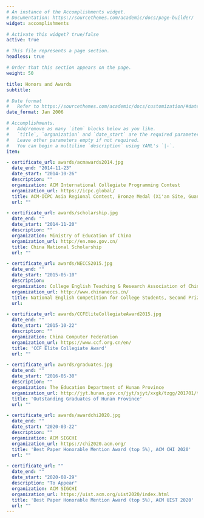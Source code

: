 ```yaml
---
# An instance of the Accomplishments widget.
# Documentation: https://sourcethemes.com/academic/docs/page-builder/
widget: accomplishments

# Activate this widget? true/false
active: true

# This file represents a page section.
headless: true

# Order that this section appears on the page.
weight: 50

title: Honors and Awards
subtitle:

# Date format
#   Refer to https://sourcethemes.com/academic/docs/customization/#date-format
date_format: Jan 2006

# Accomplishments.
#   Add/remove as many `item` blocks below as you like.
#   `title`, `organization` and `date_start` are the required parameters.
#   Leave other parameters empty if not required.
#   You can begin a multiline `description` using YAML's `|-`.
item:

- certificate_url: awards/acmawards2014.jpg
  date_end: "2014-11-23"
  date_start: "2014-10-26"
  description: ""
  organization: ACM International Collegiate Programming Contest
  organization_url: https://icpc.global/
  title: ACM-ICPC Asia Regional Contest, Bronze Medal (Xi'an Site, Guangzhou Site)
  url: ""

- certificate_url: awards/scholarship.jpg
  date_end: ""
  date_start: "2014-11-20"
  description: ""
  organization: Ministry of Education of China
  organization_url: http://en.moe.gov.cn/
  title: China National Scholarship
  url: ""

- certificate_url: awards/NECCS2015.jpg
  date_end: ""
  date_start: "2015-05-10"
  description: 
  organization: College English Teaching & Research Association of China
  organization_url: http://www.chinaneccs.cn/
  title: National English Competition for College Students, Second Prize
  url: 

- certificate_url: awards/CCFEliteCollegiateAward2015.jpg
  date_end: ""
  date_start: "2015-10-22"
  description: ""
  organization: China Computer Federation
  organization_url: https://www.ccf.org.cn/en/
  title: 'CCF Elite Collegiate Award'
  url: ""

- certificate_url: awards/graduates.jpg
  date_end: ""
  date_start: "2016-05-30"
  description: ""
  organization: The Education Department of Hunan Province
  organization_url: http://jyt.hunan.gov.cn/jyt/sjyt/xxgk/tzgg/201701/t20170121_3953908.html
  title: 'Outstanding Graduates of Hunan Province'
  url: ""

- certificate_url: awards/awardchi2020.jpg
  date_end: ""
  date_start: "2020-03-22"
  description: ""
  organization: ACM SIGCHI
  organization_url: https://chi2020.acm.org/
  title: 'Best Paper Honorable Mention Award (top 5%), ACM CHI 2020'
  url: ""

- certificate_url: ""
  date_end: ""
  date_start: "2020-08-29"
  description: "To Appear"
  organization: ACM SIGCHI
  organization_url: https://uist.acm.org/uist2020/index.html
  title: 'Best Paper Honorable Mention Award (top 5%), ACM UIST 2020'
  url: ""
---
```

